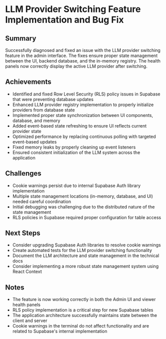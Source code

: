 # LLM Provider Switching Feature Implementation and Bug Fix

## Summary
Successfully diagnosed and fixed an issue with the LLM provider switching feature in the admin interface. The fixes ensure proper state management between the UI, backend database, and the in-memory registry. The health panels now correctly display the active LLM provider after switching.

## Achievements
- Identified and fixed Row Level Security (RLS) policy issues in Supabase that were preventing database updates
- Enhanced LLM provider registry implementation to properly initialize providers from database state
- Implemented proper state synchronization between UI components, database, and memory
- Added event-based state refreshing to ensure UI reflects current provider state
- Optimized performance by replacing continuous polling with targeted event-based updates
- Fixed memory leaks by properly cleaning up event listeners
- Ensured consistent initialization of the LLM system across the application

## Challenges
- Cookie warnings persist due to internal Supabase Auth library implementation
- Multiple state management locations (in-memory, database, and UI) needed careful coordination
- Initial debugging was challenging due to the distributed nature of the state management
- RLS policies in Supabase required proper configuration for table access

## Next Steps
- Consider upgrading Supabase Auth libraries to resolve cookie warnings
- Create automated tests for the LLM provider switching functionality
- Document the LLM architecture and state management in the technical docs
- Consider implementing a more robust state management system using React Context

## Notes
- The feature is now working correctly in both the Admin UI and viewer health panels
- RLS policy implementation is a critical step for new Supabase tables
- The application architecture successfully maintains state between the client and server
- Cookie warnings in the terminal do not affect functionality and are related to Supabase's internal implementation
